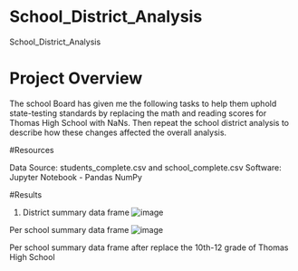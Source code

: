 # School_District_Analysis
 School_District_Analysis
# Project Overview

The school Board has given me the following tasks to help them uphold state-testing standards by replacing the math and reading scores for Thomas High School with NaNs. Then repeat the school district analysis to describe how these changes affected the overall analysis.

#Resources

Data Source: students_complete.csv and school_complete.csv
Software: Jupyter Notebook - Pandas NumPy

#Results

1. District summary data frame
![image](https://user-images.githubusercontent.com/89699219/135731568-483d876c-6d2e-42a1-8ec3-56ecb96b78b1.png)

Per school summary data frame
![image](https://user-images.githubusercontent.com/89699219/135731715-116dda03-1e49-42ca-8d65-6015fee38147.png)

Per school summary data frame after replace the 10th-12 grade of Thomas High School
